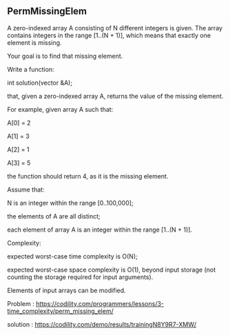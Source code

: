 PermMissingElem
-------------

A zero-indexed array A consisting of N different integers is given. The array contains integers in the range [1..(N + 1)], which means that exactly one element is missing.

Your goal is to find that missing element.

Write a function:

int solution(vector<int> &A);

that, given a zero-indexed array A, returns the value of the missing element.

For example, given array A such that:

  A[0] = 2 </p>
  A[1] = 3 </p>
  A[2] = 1 </p>
  A[3] = 5 </p>
the function should return 4, as it is the missing element.

Assume that:

N is an integer within the range [0..100,000]; </p>
the elements of A are all distinct; </p>
each element of array A is an integer within the range [1..(N + 1)]. </p>
Complexity: 

expected worst-case time complexity is O(N); </p>
expected worst-case space complexity is O(1), beyond input storage (not counting the storage required for input arguments). </p>
Elements of input arrays can be modified. </p>

Problem : https://codility.com/programmers/lessons/3-time_complexity/perm_missing_elem/ </p>
solution : https://codility.com/demo/results/trainingN8Y9R7-XMW/ </p>
